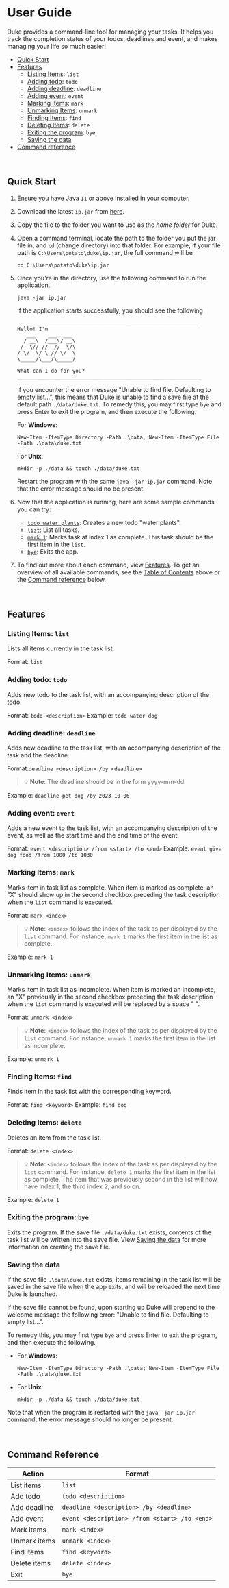 # User Guide 

Duke provides a command-line tool for managing your tasks. It helps you track the completion status of your todos, deadlines and event, and makes managing your life so much easier! 

- [Quick Start](#quick-start)
- [Features](#features)
    - [Listing Items](#listing-items-list): `list`
    - [Adding todo](#adding-todo-todo): `todo`
    - [Adding deadline](#adding-deadline-deadline): `deadline`
    - [Adding event](#adding-event-event): `event`
    - [Marking Items](#marking-items-mark): `mark`
    - [Unmarking Items](#unmarking-items-unmark): `unmark`
    - [Finding Items](#finding-items-find): `find`
    - [Deleting Items](#deleting-items-delete): `delete`
    - [Exiting the program](#exiting-the-program-bye): `bye`
    - [Saving the data](#saving-the-data)
- [Command reference](#command-reference)
    
<br />

## Quick Start
1. Ensure you have Java `11` or above installed in your computer. 
2. Download the latest `ip.jar` from [here](#).
3. Copy the file to the folder you want to use as the *home folder* for Duke. 
4. Open a command terminal, locate the path to the folder you put the jar file in, and `cd` (change directory) into that folder. For example, if your file path is `C:\Users\potato\duke\ip.jar`, the full command will be 
    ```
    cd C:\Users\potato\duke\ip.jar
    ```
5. Once you're in the directory, use the following command to run the application.
    ```
    java -jar ip.jar
    ```
    If the application starts successfully, you should see the following
    ```
    ____________________________________________________________
    Hello! I'm
       ___    ___  ___
      / __\  /___\/ __\
     /__\// //  //__\/\
    / \/  \/ \_// \/  \
    \_____/\___/\_____/

    What can I do for you?
    ____________________________________________________________
    ```
    If you encounter the error message "Unable to find file. Defaulting to empty list...", this means that Duke is unable to find a save file at the default path `./data/duke.txt`. To remedy this, you may first type `bye` and press Enter to exit the program, and then execute the following. 
    
    For **Windows**: 
    ```
    New-Item -ItemType Directory -Path .\data; New-Item -ItemType File -Path .\data\duke.txt
    ```
    For **Unix**: 
    ```
    mkdir -p ./data && touch ./data/duke.txt
    ```
    Restart the program with the same `java -jar ip.jar` command. Note that the error message should no be present. 
6. Now that the application is running, here are some sample commands you can try: 
    * [`todo water plants`](#): Creates a new todo "water plants". 
    * [`list`](#): List all tasks. 
    * [`mark 1`](#): Marks task at index 1 as complete. This task should be the first item in the `list`.  
    * [`bye`](#): Exits the app.
7. To find out more about each command, view [Features](#). To get an overview of all available commands, see the [Table of Contents](#) above or the [Command reference](#) below. 

<br />

## Features

### Listing Items: `list`
Lists all items currently in the task list. 

Format: `list` 

### Adding todo: `todo`
Adds new todo to the task list, with an accompanying description of the todo. 

Format: `todo <description>`
Example: `todo water dog`

### Adding deadline: `deadline`
Adds new deadline to the task list, with an accompanying description of the task and the deadline. 

Format:`deadline <description> /by <deadline>`
> :bulb: **Note**: The deadline should be in the form yyyy-mm-dd. 

Example: `deadline pet dog /by 2023-10-06`

### Adding event: `event`
Adds a new event to the task list, with an accompanying description of the event, as well as the start time and the end time of the event. 

Format: `event <description> /from <start> /to <end>`
Example: `event give dog food /from 1000 /to 1030`

### Marking Items: `mark`
Marks item in task list as complete. When item is marked as complete, an "X" should show up in the second checkbox preceding the task description when the `list` command is executed. 

Format: `mark <index>`
> :bulb: **Note**: `<index>` follows the index of the task as per displayed by the `list` command. For instance, `mark 1` marks the first item in the list as complete. 

Example: `mark 1`

### Unmarking Items: `unmark`
Marks item in task list as incomplete.  When item is marked an incomplete, an "X" previously in the second checkbox preceding the task description when the `list` command is executed will be replaced by a space " ".

Format: `unmark <index>`
> :bulb: **Note**: `<index>` follows the index of the task as per displayed by the `list` command. For instance, `unmark 1` marks the first item in the list as incomplete. 

Example: `unmark 1`

### Finding Items: `find`
Finds item in the task list with the corresponding keyword. 

Format: `find <keyword>`
Example: `find dog`

### Deleting Items: `delete`
Deletes an item from the task list. 

Format: `delete <index>`
> :bulb: **Note**: `<index>` follows the index of the task as per displayed by the `list` command. For instance, `delete 1` marks the first item in the list as complete. The item that was previously second in the list will now have index 1, the third index 2, and so on. 

Example: `delete 1`

### Exiting the program: `bye`
Exits the program. If the save file `./data/duke.txt` exists, contents of the task list will be written into the save file. View [Saving the data](#) for more information on creating the save file. 

### Saving the data
If the save file `.\data\duke.txt` exists, items remaining in the task list will be saved in the save file when the app exits, and will be reloaded the next time Duke is launched. 

If the save file cannot be found, upon starting up Duke will prepend to the welcome message the following error: "Unable to find file. Defaulting to empty list...". 

To remedy this, you may first type `bye` and press Enter to exit the program, and then execute the following. 
    
- For **Windows**: 
    ```
    New-Item -ItemType Directory -Path .\data; New-Item -ItemType File -Path .\data\duke.txt
    ```
- For **Unix**: 
    ```
    mkdir -p ./data && touch ./data/duke.txt
    ```
Note that when the program is restarted with the `java -jar ip.jar` command, the error message should no longer be present. 

<br />

## Command Reference 

| Action       | Format                                        |
| ------------ | --------------------------------------------- |
| List items   | `list`                                        |
| Add todo     | `todo <description>`                          |
| Add deadline | `deadline <description> /by <deadline>`       |
| Add event    | `event <description> /from <start> /to <end>` |
| Mark items   | `mark <index>`                                |
| Unmark items | `unmark <index>`                              |
| Find items   | `find <keyword>`                              |
| Delete items | `delete <index>`                              |
| Exit         | `bye`                                         |

